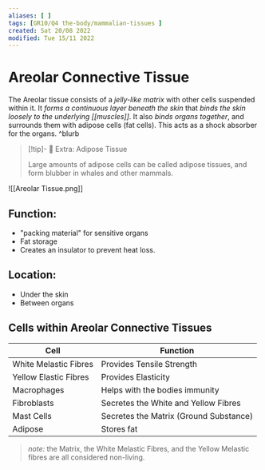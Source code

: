 ```yaml
---
aliases: [ ]
tags: [GR10/Q4 the-body/mammalian-tissues ]
created: Sat 20/08 2022
modified: Tue 15/11 2022
---
```

# Areolar Connective Tissue
The Areolar tissue consists of a *jelly-like matrix* with other cells suspended within it. It *forms a continuous layer beneath the skin* that *binds the skin loosely to the underlying [[muscles]]*. It  also *binds organs together*, and surrounds them with adipose cells (fat cells). This acts as a shock absorber for the organs.  ^blurb

> [!tip]- :star_struck: Extra: Adipose Tissue
> 
>  Large amounts of adipose cells can be called adipose tissues, and form blubber in whales and other mammals.

![[Areolar Tissue.png]]

## Function:
- "packing material" for sensitive organs
- Fat storage
- Creates an insulator to prevent heat loss.

## Location:
- Under the skin
- Between organs

## Cells within Areolar Connective Tissues
| Cell                  | Function                               |
| --------------------- | -------------------------------------- |
| White Melastic Fibres | Provides Tensile Strength              |
| Yellow Elastic Fibres | Provides Elasticity                    |
| Macrophages           | Helps with the bodies immunity         |
| Fibroblasts           | Secretes the White and Yellow Fibres   |
| Mast Cells            | Secretes the Matrix (Ground Substance) |
| Adipose               | Stores fat                             |

> *note:* the Matrix, the White Melastic Fibres, and the Yellow Melastic fibres are all considered non-living. 

